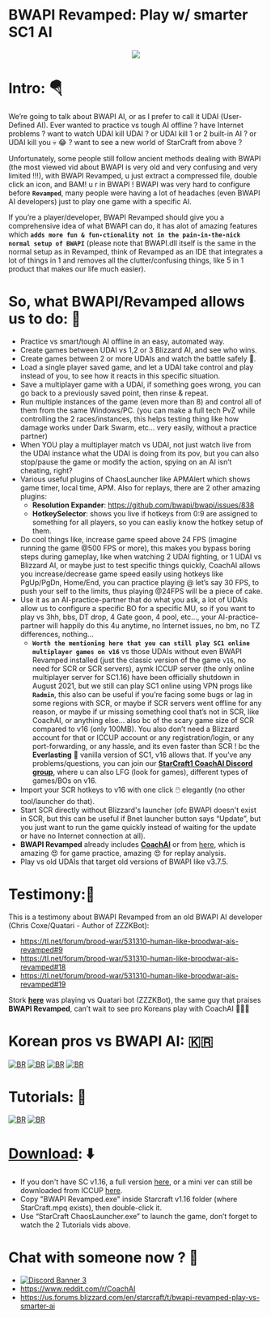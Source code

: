 # BWAPI Revamped: Play w/ smarter SC1 AI
<p align="center">
<img src="https://preview.redd.it/awj4rlb2hu881.png?width=315&format=png&auto=webp&s=45ba07acb12df97cb22c45473f8fa35f5ee7fd23"></p>
<!-- ![BR2](https://preview.redd.it/fzjosx9l38481.png?width=1057&format=png&auto=webp&s=0dcf5bf3153e0db292e371e7fbbf1fa82814d8fa) -->
<!-- ![BR3](https://preview.redd.it/747us4wm38481.png?width=650&format=png&auto=webp&s=169b4dc2a730b2a34d28db120c1ee782261c75f5) -->

# Intro: :parachute:
We’re going to talk about BWAPI AI, or as I prefer to call it UDAI (User-Defined AI). Ever wanted to practice vs tough AI offline ? have Internet problems ? want to watch UDAI kill UDAI ? or UDAI kill 1 or 2 built-in AI ? or UDAI kill you :skull: :joy: ? want to see a new world of StarCraft from above ?

Unfortunately, some people still follow ancient methods dealing with BWAPI (the most viewed vid about BWAPI is very old and very confusing and very limited !!!), with BWAPI Revamped, u just extract a compressed file, double click an icon, and BAM! u r in BWAPI !
BWAPI was very hard to configure before **`Revamped`**, many people were having a lot of headaches (even BWAPI AI developers) just to play one game with a specific AI.

If you’re a player/developer, BWAPI Revamped should give you a comprehensive idea of what BWAPI can do, it has alot of amazing features which **`adds more fun & fun-ctionality not in the pain-in-the-nick normal setup of BWAPI`** (please note that BWAPI.dll itself is the same in the normal setup as in Revamped, think of Revamped as an IDE that integrates a lot of things in 1 and removes all the clutter/confusing things, like 5 in 1 product that makes our life much easier).

# So, what BWAPI/Revamped allows us to do: :rocket:
- Practice vs smart/tough AI offline in an easy, automated way.
- Create games between UDAI vs 1,2 or 3 Blizzard AI, and see who wins.
- Create games between 2 or more UDAIs and watch the battle safely :popcorn:.
- Load a single player saved game, and let a UDAI take control and play instead of you, to see how it reacts in this specific situation.
- Save a multiplayer game with a UDAI, if something goes wrong, you can go back to a previously saved point, then rinse &amp; repeat.
- Run multiple instances of the game (even more than 8) and control all of them from the same Windows/PC. (you can make a full tech PvZ while controlling the 2 races/instances, this helps testing thing like how damage works under Dark Swarm, etc… very easily, without a practice partner)
- When YOU play a multiplayer match vs UDAI, not just watch live from the UDAI instance what the UDAI is doing from its pov, but you can also stop/pause the game or modify the action, spying on an AI isn’t cheating, right?
- Various useful plugins of ChaosLauncher like APMAlert which shows game timer, local time, APM. Also for replays, there are 2 other amazing plugins:
  - **Resolution Expander**: https://github.com/bwapi/bwapi/issues/838
  - **HotkeySelector**: shows you live if hotkeys from 0:9 are assigned to something for all players, so you can easliy know the hotkey setup of them.
- Do cool things like, increase game speed above 24 FPS (imagine running the game @500 FPS or more), this makes you bypass boring steps during gameplay, like when watching 2 UDAI fighting, or 1 UDAI vs Blizzard AI, or maybe just to test specific things quickly, CoachAI allows you increase/decrease game speed easily using hotkeys like PgUp/PgDn, Home/End, you can practice playing @ let’s say 30 FPS, to push your self to the limits, thus playing @24FPS will be a piece of cake.
- Use it as an AI-practice-partner that do what you ask, a lot of UDAIs allow us to configure a specific BO for a specific MU, so if you want to play vs 3hh, bbs, DT drop, 4 Gate goon, 4 pool, etc…, your AI-practice-partner will happily do this 4u anytime, no Internet issues, no bm, no TZ differences, nothing…
  - **`Worth the mentioning here that you can still play SC1 online multiplayer games on v16`** vs those UDAIs without even BWAPI Revamped installed (just the classic version of the game `v16`, no need for SCR or SCR servers), aymk ICCUP server (the only online multiplayer server for SC1.16) have been officially shutdown in August 2021, but we still can play SC1 online using VPN progs like **`Radmin`**, this also can be useful if you’re facing some bugs or lag in some regions with SCR, or maybe if SCR servers went offline for any reason, or maybe if ur missing something cool that’s not in SCR, like CoachAI, or anything else… also bc of the scary game size of SCR compared to v16 (only 100MB). You also don’t need a Blizzard account for that or ICCUP account or any registration/login, or any port-forwarding, or any hassle, and its even faster than SCR ! bc the **Everlasting** 🌌 vanilla version of SC1, v16 allows that. If you’ve any problems/questions, you can join our [**StarCraft1 CoachAI Discord group**](https://discord.gg/F3Ds69M), where u can also LFG (look for games), different types of games/BOs on v16.
- Import your SCR hotkeys to v16 with one click 🖱️ elegantly (no other tool/launcher do that).
- Start SCR directly without Blizzard's launcher (ofc BWAPI doesn't exist in SCR, but this can be useful if Bnet launcher button says “Update”, but you just want to run the game quickly instead of waiting for the update or have no Internet connection at all).
- **BWAPI Revamped** already includes [**CoachAI**](https://github.com/captain-majid/CoachAI) or from [here](https://github.com/Death-cord/CoachAI), which is amazing :heart_eyes: for game practice, amazing :heart_eyes: for replay analysis.
- Play vs old UDAIs that target old versions of BWAPI like v3.7.5.

# Testimony:🏅
This is a testimony about BWAPI Revamped from an old BWAPI AI developer (Chris Coxe/Quatari - Author of ZZZKBot):
- https://tl.net/forum/brood-war/531310-human-like-broodwar-ais-revamped#9
- https://tl.net/forum/brood-war/531310-human-like-broodwar-ais-revamped#18
- https://tl.net/forum/brood-war/531310-human-like-broodwar-ais-revamped#19

Stork [**here**](https://youtu.be/nOR70jmPu5I?t=94) was playing vs Quatari bot (ZZZKBot), the same guy that praises **BWAPI Revamped**, can’t wait to see pro Koreans play with CoachAI :rainbow::partying_face::yum:
# Korean pros vs BWAPI AI: 🇰🇷
[![BR](https://img.youtube.com/vi/pFoqnqxgvYc/maxresdefault.jpg)](http://www.youtube.com/watch?v=pFoqnqxgvYc)
[![BR](https://img.youtube.com/vi/jzVfYSkqeBI/maxresdefault.jpg)](http://www.youtube.com/watch?v=jzVfYSkqeBI)
[![BR](https://img.youtube.com/vi/V_YTp2lGJ_I/maxresdefault.jpg)](http://www.youtube.com/watch?v=V_YTp2lGJ_I)
[![BR](https://img.youtube.com/vi/nOR70jmPu5I/maxresdefault.jpg)](http://www.youtube.com/watch?v=nOR70jmPu5I)

# Tutorials: :flashlight:
[![BR](https://img.youtube.com/vi/vmKHsCGFMa0/maxresdefault.jpg)](http://www.youtube.com/watch?v=vmKHsCGFMa0)
[![BR](https://img.youtube.com/vi/eFTxQG2KcV4/maxresdefault.jpg)](http://www.youtube.com/watch?v=eFTxQG2KcV4)

# [Download](https://github.com/captain-majid/BWAPI-Revamped/releases/download/v1.2/BWAPI.Revamped.exe): :arrow_down:
- If you don't have SC v1.16, a full version [here](http://www.staredit.net/topic/17625/), or a mini ver can still be downloaded from ICCUP [here](http://files.theabyss.ru/sc/starcraft.zip).
- Copy "BWAPI Revamped.exe" inside Starcraft v1.16 folder (where StarCraft.mpq exists), then double-click it.
- Use “StarCraft ChaosLauncher.exe” to launch the game, don’t forget to watch the 2 Tutorials vids above.

# Chat with someone now ? :speech_balloon:
- [![Discord Banner 3](https://discordapp.com/api/guilds/629001720336482324/widget.png?style=banner3)](https://discord.gg/F3Ds69M)
- https://www.reddit.com/r/CoachAI
- https://us.forums.blizzard.com/en/starcraft/t/bwapi-revamped-play-vs-smarter-ai
